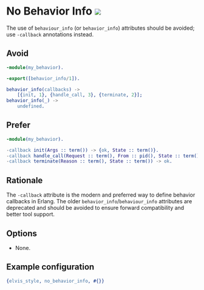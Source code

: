 # No Behavior Info ![](https://img.shields.io/badge/BEAM-yes-orange)

The use of `behaviour_info` (or `behavior_info`) attributes should be avoided; use `-callback`
annotations instead.

## Avoid

```erlang
-module(my_behavior).

-export([behavior_info/1]).

behavior_info(callbacks) ->
    [{init, 1}, {handle_call, 3}, {terminate, 2}];
behavior_info(_) ->
    undefined.
```

## Prefer

```erlang
-module(my_behavior).

-callback init(Args :: term()) -> {ok, State :: term()}.
-callback handle_call(Request :: term(), From :: pid(), State :: term()) -> Result :: any().
-callback terminate(Reason :: term(), State :: term()) -> ok.
```

## Rationale

The `-callback` attribute is the modern and preferred way to define behavior callbacks in Erlang.
The older `behavior_info`/`behaviour_info` attributes are deprecated and should be avoided to
ensure forward compatibility and better tool support.

## Options

- None.

## Example configuration

```erlang
{elvis_style, no_behavior_info, #{}}
```
